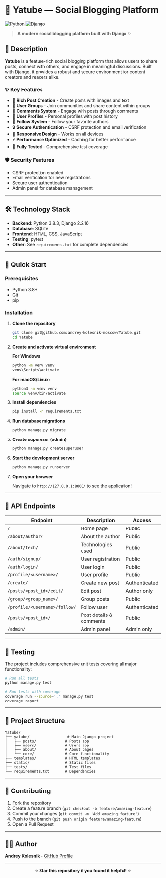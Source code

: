 # 🚀 Yatube — Social Blogging Platform

[![Python](https://img.shields.io/badge/Python-3.8.3-blue.svg)](https://www.python.org/)
[![Django](https://img.shields.io/badge/Django-2.2.16-green.svg)](https://www.djangoproject.com/)

> **A modern social blogging platform built with Django** ✨

## 📖 Description

**Yatube** is a feature-rich social blogging platform that allows users to share posts, connect with others, and engage in meaningful discussions. Built with Django, it provides a robust and secure environment for content creators and readers alike.

### ✨ Key Features

- 📝 **Rich Post Creation** - Create posts with images and text
- 👥 **User Groups** - Join communities and share content within groups
- 💬 **Comments System** - Engage with posts through comments
- 👤 **User Profiles** - Personal profiles with post history
- 🔔 **Follow System** - Follow your favorite authors
- 🔒 **Secure Authentication** - CSRF protection and email verification
- 📱 **Responsive Design** - Works on all devices
- ⚡ **Performance Optimized** - Caching for better performance
- 🧪 **Fully Tested** - Comprehensive test coverage

### 🛡️ Security Features

- CSRF protection enabled
- Email verification for new registrations
- Secure user authentication
- Admin panel for database management

---

## 🛠️ Technology Stack

- **Backend**: Python 3.8.3, Django 2.2.16
- **Database**: SQLite
- **Frontend**: HTML, CSS, JavaScript
- **Testing**: pytest
- **Other**: See `requirements.txt` for complete dependencies

---

## 🚀 Quick Start

### Prerequisites

- Python 3.8+
- Git
- pip

### Installation

1. **Clone the repository**
   ```bash
   git clone git@github.com:andrey-kolesnik-moscow/Yatube.git
   cd Yatube
   ```

2. **Create and activate virtual environment**
   
   **For Windows:**
   ```bash
   python -m venv venv
   venv\Scripts\activate
   ```
   
   **For macOS/Linux:**
   ```bash
   python3 -m venv venv
   source venv/bin/activate
   ```

3. **Install dependencies**
   ```bash
   pip install -r requirements.txt
   ```

4. **Run database migrations**
   ```bash
   python manage.py migrate
   ```

5. **Create superuser (admin)**
   ```bash
   python manage.py createsuperuser
   ```

6. **Start the development server**
   ```bash
   python manage.py runserver
   ```

7. **Open your browser**
   
   Navigate to `http://127.0.0.1:8000/` to see the application!

---

## 📍 API Endpoints

| Endpoint | Description | Access |
|----------|-------------|---------|
| `/` | Home page | Public |
| `/about/author/` | About the author | Public |
| `/about/tech/` | Technologies used | Public |
| `/auth/signup/` | User registration | Public |
| `/auth/login/` | User login | Public |
| `/profile/<username>/` | User profile | Public |
| `/create/` | Create new post | Authenticated |
| `/posts/<post_id>/edit/` | Edit post | Author only |
| `/group/<group_name>/` | Group posts | Public |
| `/profile/<username>/follow/` | Follow user | Authenticated |
| `/posts/<post_id>/` | Post details & comments | Public |
| `/admin/` | Admin panel | Admin only |

---

## 🧪 Testing

The project includes comprehensive unit tests covering all major functionality:

```bash
# Run all tests
python manage.py test

# Run tests with coverage
coverage run --source='.' manage.py test
coverage report
```

---

## 📁 Project Structure

```
Yatube/
├── yatube/                 # Main Django project
│   ├── posts/             # Posts app
│   ├── users/             # Users app
│   ├── about/             # About pages
│   └── core/              # Core functionality
├── templates/             # HTML templates
├── static/                # Static files
├── tests/                 # Test files
└── requirements.txt       # Dependencies
```

---

## 🤝 Contributing

1. Fork the repository
2. Create a feature branch (`git checkout -b feature/amazing-feature`)
3. Commit your changes (`git commit -m 'Add amazing feature'`)
4. Push to the branch (`git push origin feature/amazing-feature`)
5. Open a Pull Request

---

## 👨‍💻 Author

**Andrey Kolesnik** - [GitHub Profile](https://github.com/andrey-kolesnik-moscow)

---

<div align="center">

⭐ **Star this repository if you found it helpful!** ⭐

</div>
